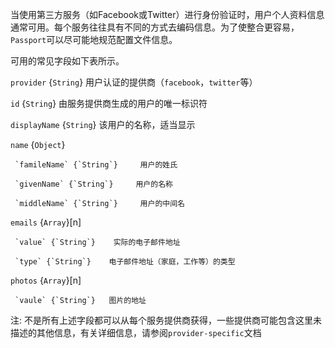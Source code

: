 当使用第三方服务（如Facebook或Twitter）进行身份验证时，用户个人资料信息通常可用。每个服务往往具有不同的方式去编码信息。为了使整合更容易，`Passport`可以尽可能地规范配置文件信息。

可用的常见字段如下表所示。

`provider` {`String`}    用户认证的提供商（`facebook`，`twitter`等）

`id` {`String`}     由服务提供商生成的用户的唯一标识符

`displayName` {`String`}    该用户的名称，适当显示

`name` {`Object`}

     `famileName` {`String`}     用户的姓氏

     `givenName` {`String`}     用户的名称

     `middleName` {`String`}     用户的中间名

`emails` {`Array`}\[n\] 

     `value` {`String`}    实际的电子邮件地址

     `type` {`String`}    电子邮件地址（家庭，工作等）的类型

`photos` {`Array`}\[n\]

     `vaule` {`String`}   图片的地址

注: 不是所有上述字段都可以从每个服务提供商获得，一些提供商可能包含这里未描述的其他信息，有关详细信息，请参阅`provider-specific`文档



